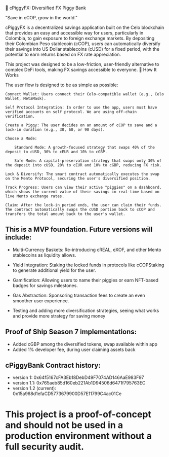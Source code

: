 🐷 cPiggyFX: Diversified FX Piggy Bank

"Save in cCOP, grow in the world."

cPiggyFX is a decentralized savings application built on the Celo blockchain that provides an easy and accessible way for users, particularly in Colombia, to gain exposure to foreign exchange markets. By depositing their Colombian Peso stablecoin (cCOP), users can automatically diversify their savings into US Dollar stablecoins (cUSD) for a fixed period, with the potential to earn returns based on FX rate appreciation.

This project was designed to be a low-friction, user-friendly alternative to complex DeFi tools, making FX savings accessible to everyone.
🚀 How It Works

The user flow is designed to be as simple as possible:

    Connect Wallet: Users connect their Celo-compatible wallet (e.g., Celo Wallet, MetaMask).

    Self Protocol Integration: In order to use the app, users must have verified accounts on self protocol. We are using off-chain verification.

    Create a Piggy: The user decides on an amount of cCOP to save and a lock-in duration (e.g., 30, 60, or 90 days).

    Choose a Mode:

        Standard Mode: A growth-focused strategy that swaps 40% of the deposit to cUSD, 30% to cEUR and 10% to cGBP.

        Safe Mode: A capital-preservation strategy that swaps only 30% of the deposit into cUSD, 20% to cEUR and 10% to cGBP, reducing FX risk.

    Lock & Diversify: The smart contract automatically executes the swap on the Mento Protocol, securing the user's diversified position.

    Track Progress: Users can view their active "piggies" on a dashboard, which shows the current value of their savings in real-time based on live Mento exchange rates.

    Claim: After the lock-in period ends, the user can claim their funds. The contract automatically swaps the cUSD portion back to cCOP and transfers the total amount back to the user's wallet.


## This  is a MVP foundation. Future versions will include:

   - Multi-Currency Baskets: Re-introducing cREAL, eXOF, and other Mento stablecoins as liquidity allows.

   - Yield Integration: Staking the locked funds in protocols like cCOPStaking to generate additional yield for the user.

   - Gamification: Allowing users to name their piggies or earn NFT-based badges for savings milestones.

   - Gas Abstraction: Sponsoring transaction fees to create an even smoother user experience.

   - Testing and adding more diversification strategies, seeing what works and provide more strategy for saving money

## Proof of Ship Season 7 implementations:

- Added cGBP among the diversified tokens, swap available within app
- Added 1% developer fee, during user claiming assets back

## cPiggyBank Contract history:

- version 1: 0x64f5167cFA3Eb18DebD49F7074AD146AaE983F97
- version 1.1: 0x765aeb85d160eb221Ab1D94506d6471f795763EC
- version 1.2 (current): 0x15a968d1efaCD5773679900D57E11799C4ac01Ce

# This project is a proof-of-concept and should not be used in a production environment without a full security audit.
